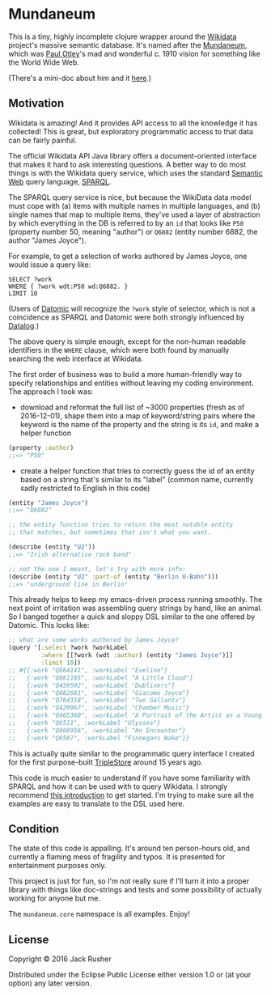 # Mundaneum

This is a tiny, highly incomplete clojure wrapper around
the [Wikidata](https://www.wikidata.org/wiki/Wikidata:Main_Page)
project's massive semantic database. It's named after
the [Mundaneum](https://en.wikipedia.org/wiki/Mundaneum), which
was [Paul Otley](https://en.wikipedia.org/wiki/Paul_Otlet)'s mad and
wonderful c. 1910 vision for something like the World Wide Web.

(There's a mini-doc about him and it
[here](https://www.youtube.com/watch?v=hSyfZkVgasI).)

## Motivation

Wikidata is amazing! And it provides API access to all the knowledge
it has collected! This is great, but exploratory programmatic access
to that data can be fairly painful.

The official Wikidata API Java library offers a document-oriented
interface that makes it hard to ask interesting questions. A better
way to do most things is with the Wikidata query service, which uses
the
standard [Semantic Web](https://en.wikipedia.org/wiki/Semantic_Web)
query language, [SPARQL](https://en.wikipedia.org/wiki/SPARQL).

The SPARQL query service is nice, but because the WikiData data model
must cope with (a) items with multiple names in multiple languages,
and (b) single names that map to multiple items, they've used a layer
of abstraction by which everything in the DB is referred to by an `id`
that looks like `P50` (property number 50, meaning "author") or
`Q6882` (entity number 6882, the author "James Joyce").

For example, to get a selection of works authored by James Joyce,
one would issue a query like:

``` sparql
SELECT ?work
WHERE { ?work wdt:P50 wd:Q6882. } 
LIMIT 10
```

(Users of [Datomic](http://www.datomic.com) will recognize the `?work`
style of selector, which is not a coincidence as SPARQL and Datomic
were both strongly influenced
by [Datalog](https://en.wikipedia.org/wiki/Datalog).)

The above query is simple enough, except for the non-human readable
identifiers in the `WHERE` clause, which were both found by manually
searching the web interface at Wikidata.

The first order of business was to build a more human-friendly way to
specify relationships and entities without leaving my coding
environment. The approach I took was:

* download and reformat the full list of ~3000 properties (fresh as of
  2016-12-01), shape them into a map of keyword/string pairs where the
  keyword is the name of the property and the string is its `id`, and
  make a helper function 

``` clojure
(property :author)
;;=> "P50"
```

* create a helper function that tries to correctly guess the id of an
  entity based on a string that's similar to its "label" (common name,
  currently sadly restricted to English in this code)

``` clojure
(entity "James Joyce")
;;=> "Q6882"

;; the entity function tries to return the most notable entity 
;; that matches, but sometimes that isn't what you want.

(describe (entity "U2"))
;;=> "Irish alternative rock band"

;; not the one I meant, let's try with more info:
(describe (entity "U2" :part-of (entity "Berlin U-Bahn")))
;;=> "underground line in Berlin"
```

This already helps to keep my emacs-driven process running
smoothly. The next point of irritation was assembling query strings by
hand, like an animal. So I banged together a quick and sloppy DSL
similar to the one offered by Datomic. This looks like:

``` clojure
;; what are some works authored by James Joyce?
(query '[:select ?work ?workLabel
         :where [[?work (wdt :author) (entity "James Joyce")]]
         :limit 10])
;; #{{:work "Q864141", :workLabel "Eveline"}
;;   {:work "Q861185", :workLabel "A Little Cloud"}
;;   {:work "Q459592", :workLabel "Dubliners"}
;;   {:work "Q682681", :workLabel "Giacomo Joyce"}
;;   {:work "Q764318", :workLabel "Two Gallants"}
;;   {:work "Q429967", :workLabel "Chamber Music"}
;;   {:work "Q465360", :workLabel "A Portrait of the Artist as a Young Man"}
;;   {:work "Q6511", :workLabel "Ulysses"}
;;   {:work "Q866956", :workLabel "An Encounter"}
;;   {:work "Q6507", :workLabel "Finnegans Wake"}} 
```

This is actually quite similar to the programmatic query interface I
created for the first
purpose-built [TripleStore](https://en.wikipedia.org/wiki/Triplestore)
around 15 years ago.

This code is much easier to understand if you have some familiarity
with SPARQL and how it can be used with to query Wikidata. I strongly
recommend
[this introduction](https://m.wikidata.org/wiki/Wikidata:SPARQL_query_service/queries) to
get started. I'm trying to make sure all the examples are easy to
translate to the DSL used here.

## Condition

The state of this code is appalling. It's around ten person-hours old,
and currently a flaming mess of fragility and typos. It is presented
for entertainment purposes only.

This project is just for fun, so I'm not really sure if I'll turn it
into a proper library with things like doc-strings and tests and some
possibility of actually working for anyone but me.

The `mundaneum.core` namespace is all examples. Enjoy!

## License

Copyright © 2016 Jack Rusher

Distributed under the Eclipse Public License either version 1.0 or (at
your option) any later version.

